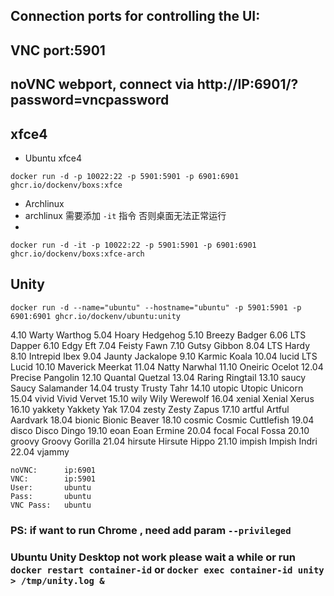 ## Connection ports for controlling the UI:
## VNC port:5901
## noVNC webport, connect via http://IP:6901/?password=vncpassword

## xfce4

* Ubuntu xfce4

`docker run -d -p 10022:22 -p 5901:5901 -p 6901:6901 ghcr.io/dockenv/boxs:xfce`

* Archlinux
* archlinux 需要添加 `-it` 指令 否则桌面无法正常运行
*
`docker run -d -it -p 10022:22 -p 5901:5901 -p 6901:6901 ghcr.io/dockenv/boxs:xfce-arch`

## Unity

`docker run -d --name="ubuntu" --hostname="ubuntu" -p 5901:5901 -p 6901:6901 ghcr.io/dockenv/ubuntu:unity`

4.10 Warty Warthog
5.04 Hoary Hedgehog
5.10 Breezy Badger
6.06 LTS Dapper
6.10 Edgy Eft
7.04 Feisty Fawn
7.10 Gutsy Gibbon
8.04 LTS Hardy
8.10 Intrepid Ibex
9.04 Jaunty Jackalope
9.10 Karmic Koala
10.04 lucid	LTS Lucid
10.10 			Maverick Meerkat
11.04 			Natty Narwhal
11.10 			Oneiric Ocelot
12.04 			Precise Pangolin
12.10 			Quantal Quetzal
13.04 			Raring Ringtail
13.10 saucy		Saucy Salamander
14.04 trusty 	Trusty Tahr
14.10 utopic 	Utopic Unicorn
15.04 vivid 	Vivid Vervet
15.10 wily 		Wily Werewolf
16.04 xenial 	Xenial Xerus
16.10 yakkety	Yakkety Yak
17.04 zesty		Zesty Zapus
17.10 artful	Artful Aardvark
18.04 bionic 	Bionic Beaver
18.10 cosmic 	Cosmic Cuttlefish
19.04 disco 	Disco Dingo
19.10 eoan		Eoan Ermine
20.04 focal  	Focal Fossa
20.10 groovy 	Groovy Gorilla
21.04 hirsute Hirsute Hippo
21.10 impish Impish Indri
22.04 vjammy

```
noVNC: 		ip:6901
VNC: 		ip:5901
User: 		ubuntu
Pass: 		ubuntu
VNC Pass: 	ubuntu
```

### PS: if want to run Chrome , need add param `--privileged`
### Ubuntu Unity Desktop not work please wait a while or run ` docker restart container-id ` or `docker exec container-id unity > /tmp/unity.log & `
